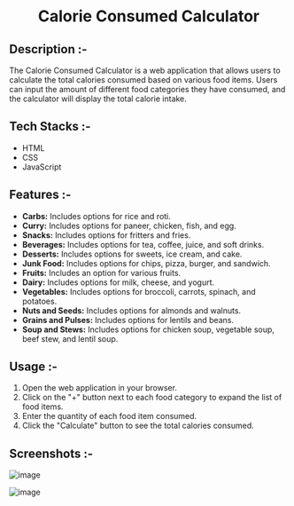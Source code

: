 # <p align="center">Calorie Consumed Calculator</p>

## Description :-

The Calorie Consumed Calculator is a web application that allows users to calculate the total calories consumed based on various food items. Users can input the amount of different food categories they have consumed, and the calculator will display the total calorie intake.

## Tech Stacks :-

- HTML
- CSS
- JavaScript

## Features :-

- **Carbs:** Includes options for rice and roti.
- **Curry:** Includes options for paneer, chicken, fish, and egg.
- **Snacks:** Includes options for fritters and fries.
- **Beverages:** Includes options for tea, coffee, juice, and soft drinks.
- **Desserts:** Includes options for sweets, ice cream, and cake.
- **Junk Food:** Includes options for chips, pizza, burger, and sandwich.
- **Fruits:** Includes an option for various fruits.
- **Dairy:** Includes options for milk, cheese, and yogurt.
- **Vegetables:** Includes options for broccoli, carrots, spinach, and potatoes.
- **Nuts and Seeds:** Includes options for almonds and walnuts.
- **Grains and Pulses:** Includes options for lentils and beans.
- **Soup and Stews:** Includes options for chicken soup, vegetable soup, beef stew, and lentil soup.

## Usage :-

1. Open the web application in your browser.
2. Click on the "+" button next to each food category to expand the list of food items.
3. Enter the quantity of each food item consumed.
4. Click the "Calculate" button to see the total calories consumed.

## Screenshots :-

![image](https://github.com/Rakesh9100/CalcDiverse/assets/73993775/d45af5ea-74c0-4a6b-9911-cce880b7feec)

![image](https://github.com/Rakesh9100/CalcDiverse/assets/73993775/cacfcb64-8f0b-434c-9b29-50acd1506640)
